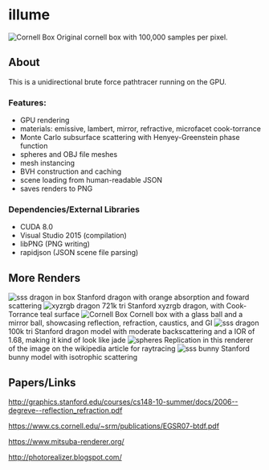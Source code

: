 # illume
![Cornell Box](renders/cornell-1024x1024-100000spp-100md.png?raw=true "Title")
Original cornell box with 100,000 samples per pixel. 

## About
This is a unidirectional brute force pathtracer running on the GPU. 
### Features:
- GPU rendering
- materials: emissive, lambert, mirror, refractive, microfacet cook-torrance
- Monte Carlo subsurface scattering with Henyey-Greenstein phase function
- spheres and OBJ file meshes
- mesh instancing
- BVH construction and caching
- scene loading from human-readable JSON
- saves renders to PNG

### Dependencies/External Libraries
- CUDA 8.0
- Visual Studio 2015 (compilation)
- libPNG (PNG writing)
- rapidjson (JSON scene file parsing)

## More Renders
![sss dragon in box](renders/cornellsss-1024x1024-12500spp-50md.png?raw=true "Title")
Stanford dragon with orange absorption and foward scattering
![xyzrgb dragon](renders/xyzrgb2-960x720-20000spp-10md.png?raw=true "Title")
721k tri Stanford xyzrgb dragon, with Cook-Torrance teal surface
![Cornell Box](renders/box-960x720-25000spp-10md.png?raw=true "Title")
Cornell box with a glass ball and a mirror ball, showcasing reflection, refraction, caustics, and GI
![sss dragon](renders/hgdragonback4-1440x1080-4000spp-40md.png?raw=true "Title")
100k tri Stanford dragon model with moderate backscattering and a IOR of 1.68, making it kind of look like jade
![spheres](renders/spheres-1440x1080-15000spp-15md.png?raw=true "Title")
Replication in this renderer of the image on the wikipedia article for raytracing
![sss bunny](renders/sss-960x720-5000spp-45md.png?raw=true "Title")
Stanford bunny model with isotrophic scattering

## Papers/Links

http://graphics.stanford.edu/courses/cs148-10-summer/docs/2006--degreve--reflection_refraction.pdf

https://www.cs.cornell.edu/~srm/publications/EGSR07-btdf.pdf

https://www.mitsuba-renderer.org/

http://photorealizer.blogspot.com/
